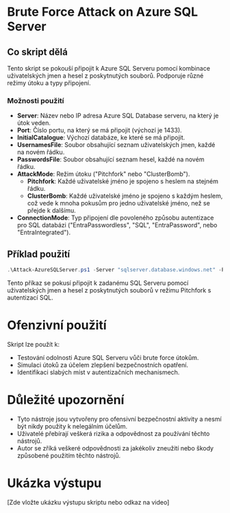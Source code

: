 # Brute Force Attack on Azure SQL Server

## Co skript dělá
Tento skript se pokouší připojit k Azure SQL Serveru pomocí kombinace uživatelských jmen a hesel z poskytnutých souborů. Podporuje různé režimy útoku a typy připojení.

### Možnosti použití
- **Server**: Název nebo IP adresa Azure SQL Database serveru, na který je útok veden.
- **Port**: Číslo portu, na který se má připojit (výchozí je 1433).
- **InitialCatalogue**: Výchozí databáze, ke které se má připojit.
- **UsernamesFile**: Soubor obsahující seznam uživatelských jmen, každé na novém řádku.
- **PasswordsFile**: Soubor obsahující seznam hesel, každé na novém řádku.
- **AttackMode**: Režim útoku ("Pitchfork" nebo "ClusterBomb").
  - **Pitchfork**: Každé uživatelské jméno je spojeno s heslem na stejném řádku.
  - **ClusterBomb**: Každé uživatelské jméno je spojeno s každým heslem, což vede k mnoha pokusům pro jedno uživatelské jméno, než se přejde k dalšímu.
- **ConnectionMode**: Typ připojení dle povoleného způsobu autentizace pro SQL databázi ("EntraPasswordless", "SQL", "EntraPassword", nebo "EntraIntegrated").

## Příklad použití
```powershell
.\Attack-AzureSQLServer.ps1 -Server "sqlserver.database.windows.net" -Port 1433 -InitialCatalogue "myDatabase" -UsernamesFile "usernames.txt" -PasswordsFile "passwords.txt" -AttackMode "Pitchfork" -ConnectionMode "SQL"
```

Tento příkaz se pokusí připojit k zadanému SQL Serveru pomocí uživatelských jmen a hesel z poskytnutých souborů v režimu Pitchfork s autentizací SQL.

# Ofenzivní použití
Skript lze použít k:

- Testování odolnosti Azure SQL Serveru vůči brute force útokům.
- Simulaci útoků za účelem zlepšení bezpečnostních opatření.
- Identifikaci slabých míst v autentizačních mechanismech.

# Důležité upozornění
- Tyto nástroje jsou vytvořeny pro ofensivní bezpečnostní aktivity a nesmí být nikdy použity k nelegálním účelům.
- Uživatelé přebírají veškerá rizika a odpovědnost za používání těchto nástrojů.
- Autor se zříká veškeré odpovědnosti za jakékoliv zneužití nebo škody způsobené použitím těchto nástrojů.

# Ukázka výstupu
[Zde vložte ukázku výstupu skriptu nebo odkaz na video]